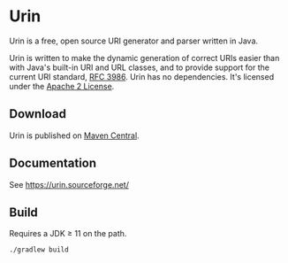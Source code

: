 # Urin

Urin is a free, open source URI generator and parser written in Java.

Urin is written to make the dynamic generation of correct URIs easier than with Java's built-in URI and URL classes, and to provide support for the current URI standard, [RFC 3986](https://tools.ietf.org/html/rfc3986). Urin has no dependencies. It's licensed under the [Apache 2 License](https://www.apache.org/licenses/LICENSE-2.0).

## Download

Urin is published on [Maven Central](https://central.sonatype.com/artifact/net.sourceforge.urin/urin).

## Documentation

See https://urin.sourceforge.net/

## Build

Requires a JDK ≥ 11 on the path.

```shell
./gradlew build
```